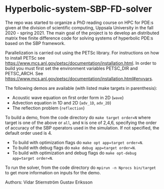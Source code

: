 # Hyperbolic-system-SBP-FD-solver

The repo was started to organize a PhD reading course on HPC for PDE:s given at the division of scientific computing, Uppsala University in the fall 2020 - spring 2021. The main goal of the project is to develop an distributed matrix free finite difference code for solving systems of hyperbolic PDE:s based on the SBP framework. 

Parallelization is carried out using the PETSc library. For instructions on how to install PETSc see https://www.mcs.anl.gov/petsc/documentation/installation.html. In order to build you must first set the environment variables PETSC_DIR and PETSC_ARCH. See https://www.mcs.anl.gov/petsc/documentation/installation.html#envvars.

The following demos are available (with listed make targets in parenthesis): 
- Acoustic wave equation on first order form in 2D (`wave`)
- Advection equation in 1D and 2D (`adv_1D`, `adv_2D`)
- The reflection problem (`reflection`)

To build a demo, from the code directory do `make target order=N` where target is one of the above or `all`, and
`N` is one of 2,4,6, specifying the order of accuracy of the SBP operators used in the simulation. If not specified, the default order used is 4.

- To build with optimization flags do `make opt app=target order=N`.
- To build with debug flags do `make debug app=target order=N`.
- To build with optimization and debug flags do `make opt-debug app=target order=N`.

To run the solver, from the code directory do `mpirun -n Nprocs bin/target` to get more information on inputs for the demo.

Authors:
Vidar Stiernström
Gustav Eriksson
